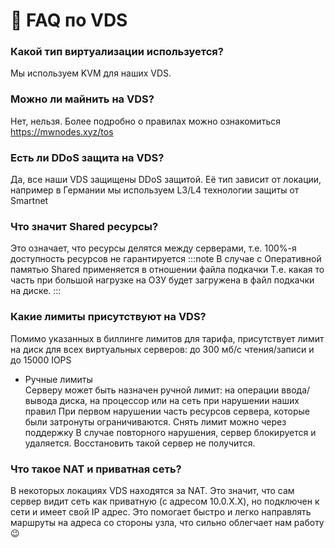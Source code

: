 # 🤔 FAQ по VDS

### Какой тип виртуализации используется?
Мы используем KVM для наших VDS.

### Можно ли майнить на VDS?
Нет, нельзя. Более подробно о правилах можно ознакомиться https://mwnodes.xyz/tos

### Есть ли DDoS защита на VDS?
Да, все наши VDS защищены DDoS защитой. Её тип зависит от локации, например в Германии мы используем L3/L4 технологии защиты от Smartnet

### Что значит Shared ресурсы?
Это означает, что ресурсы делятся между серверами, т.е. 100%-я доступность ресурсов не гарантируется
:::note
В случае с Оперативной памятью Shared применяется в отношении файла подкачки
Т.е. какая то часть при большой нагрузке на ОЗУ будет загружена в файл подкачки на диске.
:::

### Какие лимиты присутствуют на VDS?
Помимо указанных в биллинге лимитов для тарифа, присутствует лимит на диск для всех виртуальных серверов: до 300 мб/с чтения/записи и до 15000 IOPS
* Ручные лимиты  
Серверу может быть назначен ручной лимит: на операции ввода/вывода диска, на процессор или на сеть при нарушении наших правил
При первом нарушении часть ресурсов сервера, которые были затронуты ограничиваются. Снять лимит можно через поддержку
В случае повторного нарушения, сервер блокируется и удаляется. Восстановить такой сервер не получится.

### Что такое NAT и приватная сеть?
В некоторых локациях VDS находятся за NAT. Это значит, что сам сервер видит сеть как приватную (с адресом 10.0.X.X), но подключен к сети и имеет свой IP адрес. Это помогает быстро и легко направлять маршруты на адреса со стороны узла, что сильно облегчает нам работу 😉
